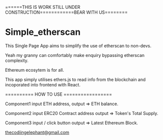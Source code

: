 
======THIS IS WORK STILL UNDER CONSTRUCTION============BEAR WITH US========

# Simple_etherscan

This Single Page App aims to simplify the use of etherscan to non-devs.

Yeah my granny can comfortably make enquiry bypassing etherscan complexity. 

Ethereum ecosytem is for all.

This app simply utilises ethers.js to read info from the blockchain and incoporated into frontend with React.

========== HOW TO USE =================

Component1      input ETH address,                     output => ETH balance.

Component2      input ERC20 Contract address           output => Token's Total Supply.

Component3      input / click button                   output => Latest Ethereum Block.







thecodiingelephant@gmail.com

